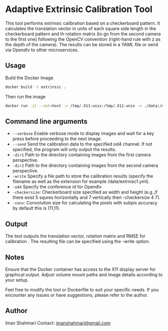 # Adaptive Extrinsic Calibration Tool

This tool performs extrinsic calibration based on a checkerboard pattern. It calculates the translation vector in units of each square side length in the checkerboard pattern and th rotation matrix (to go from the second camera to the first one) following the OpenCV convention (right-hand rule with z as the depth of the camera). The results can be stored in a YAML file or send via Opendlv to other microservices.


## Usage

Build the Docker Image

```bash
docker build -t extrinsic .
```
Then run the image

```bash
docker run -it --net=host -v /tmp/.X11-unix:/tmp/.X11-unix -v ./data:/data -e DISPLAY=$DISPLAY extrinsic /tmp/build/extrinsic -dir1 /data/1/flir-2 -dir2 /data/1/flir-4 -checkersize 4 7 --verbose -write /data/extrnisc.yml --send
```

## Command line arguments

- `--verbose` Enable verbose mode to display images and wait for a key press before proceeding to the next image.
- `--send` Send the calibration data to the specified od4 channel. If not specified, the program will only output the results.
- `-dir1` Path to the directory containing images from the first camera perspective.
- `-dir2` Path to the directory containing images from the second camera perspective.
- `-write` Specify a file path to store the calibration results (specify the filename as well as the extension for example /data/extrnisc1.yml).
- `-od4` Specify the conference id for Opendlv 
- `-checkersize`: Checkerboard size specified as width and height (e.g.,if there exist 5 squres horizontally and 7 vertically then -checkersize 4 7).
- `-conv`: Convolution size for calculating the pixels with subpix accuracy by default this is (11,11).


## Output
The tool outputs the translation vector, rotation matrix and RMSE for calibration . The resulting file can be specified using the -write option.

## Notes
Ensure that the Docker container has access to the X11 display server for graphical output.
Adjust volume mount paths and image details according to your setup.

Feel free to modify the tool or Dockerfile to suit your specific needs. If you encounter any issues or have suggestions, please refer to the author.

## Author

Iman Shahmari
Contact: imanshahmari@gmail.com